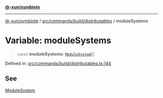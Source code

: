 [**@-xun/symbiote**](../../../../../README.md)

***

[@-xun/symbiote](../../../../../README.md) / [src/commands/build/distributables](../README.md) / moduleSystems

# Variable: moduleSystems

> `const` **moduleSystems**: [`ModuleSystem`](../enumerations/ModuleSystem.md)[]

Defined in: [src/commands/build/distributables.ts:144](https://github.com/Xunnamius/symbiote/blob/3044ba2654d63523648bf35278fa1c752d878990/src/commands/build/distributables.ts#L144)

## See

[ModuleSystem](../enumerations/ModuleSystem.md)
